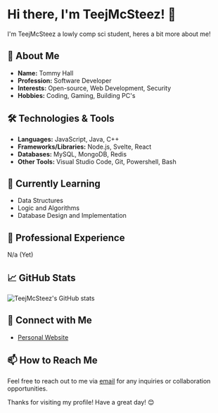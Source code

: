 # Hi there, I'm TeejMcSteez! 👋

I'm TeejMcSteez a lowly comp sci student, heres a bit more about me!

## 🚀 About Me

- **Name:** Tommy Hall
- **Profession:** Software Developer
- **Interests:** Open-source, Web Development, Security
- **Hobbies:** Coding, Gaming, Building PC's

## 🛠️ Technologies & Tools

- **Languages:** JavaScript, Java, C++
- **Frameworks/Libraries:** Node.js, Svelte, React
- **Databases:** MySQL, MongoDB, Redis
- **Other Tools:** Visual Studio Code, Git, Powershell, Bash

## 🌱 Currently Learning

- Data Structures
- Logic and Algorithms
- Database Design and Implementation

## 💼 Professional Experience

N/a (Yet)

## 📈 GitHub Stats

![TeejMcSteez's GitHub stats](https://github-readme-stats.vercel.app/api?username=TeejMcSteez&show_icons=true&theme=radical)

## 🔗 Connect with Me

- [Personal Website](https://teejmcsteez.tech)

## 📫 How to Reach Me

Feel free to reach out to me via [email](mailto:tjhall047@gmail.com) for any inquiries or collaboration opportunities.

Thanks for visiting my profile! Have a great day! 😊
